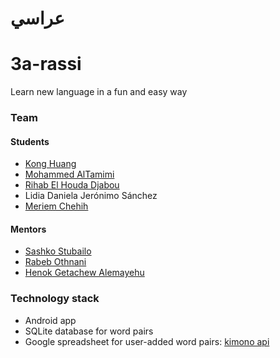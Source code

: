 # عراسي
# 3a-rassi
Learn new language in a fun and easy way

### Team

#### Students

- [Kong Huang](https://github.com/wheressswaldo)
- [Mohammed AlTamimi](https://github.com/trance03)
- [Rihab El Houda Djabou](https://github.com/rihabelhouda)
- Lidia Daniela Jerónimo Sánchez
- [Meriem Chehih](https://github.com/MeriemChehih)

#### Mentors

- [Sashko Stubailo](https://github.com/stubailo)
- [Rabeb Othnani](https://github.com/RabebOthmani)
- [Henok Getachew Alemayehu](https://github.com/henokgetachew)

### Technology stack

- Android app
- SQLite database for word pairs
- Google spreadsheet for user-added word pairs: [kimono api](https://www.kimonolabs.com/api/d5uktwtc?apikey=97f8fea63f458e384d7e1c819c72c67a)
